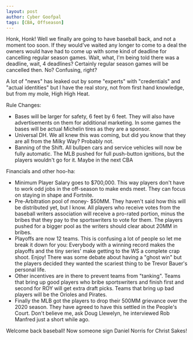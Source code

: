 ```yaml
---
layout: post
author: Cyber Goofpal
tags: [CBA, Offseason]
---
```



Honk, Honk! Well we finally are going to have baseball back, and not a moment too soon. If they would've waited any longer to come to a deal the owners would have had to come up with some kind of deadline for cancelling regular season games. Wait, what, I'm being told there was a deadline, wait, 4 deadlines? Certainly regular season games will be cancelled then. No? Confusing, right?

A lot of "news" has leaked out by some "experts" with "credentials" and "actual identities" but I have the real story, not from first hand knowledge, but from my mole, High High Heat.

Rule Changes:

- Bases will be larger for safety, 6 feet by 6 feet. They will also have advertisements on them for additional marketing. In some games the bases will be actual Michelin tires as they are a sponsor.
- Universal DH. We all knew this was coming, but did you know that they are all from the Milky Way? Probably not.
- Banning of the Shift. All bullpen cars and service vehicles will now be fully automatic. The MLB pushed for full push-button ignitions, but the players wouldn't go for it. Maybe in the next CBA

Financials and other hoo-ha:

- Minimum Player Salary goes to $700,000. This way players don't have to work odd jobs in the off-season to make ends meet. They can focus on staying in shape and Fortnite.
- Pre-Arbitration pool of money- $50MM. They haven't said how this will be distributed yet, but I know. All players who receive votes from the baseball writers association will receive a pro-rated portion, minus the bribes that they pay to the sportswriters to vote for them. The players pushed for a bigger pool as the writers should clear about 20MM in bribes.
- Playoffs are now 12 teams. This is confusing a lot of people so let me break it down for you: Everybody with a winning record makes the playoffs and the tiny series' make getting to the WS a complete crap shoot. Enjoy! There was some debate about having a "ghost win" but the players decided they wanted the scariest thing to be Trevor Bauer's personal life.
- Other incentives are in there to prevent teams from "tanking". Teams that bring up good players who bribe sportswriters and finish first and second for ROY will get extra draft picks. Teams that bring up bad players will be the Orioles and Pirates.
- Finally the MLB got the players to drop their 500MM grievance over the 2020 season. They have agreed to have this settled in the People's Court. Don't believe me, ask Doug Llewelyn, he interviewed Rob Manfred just a short while ago.

Welcome back baseball! Now someone sign Daniel Norris for Christ Sakes!